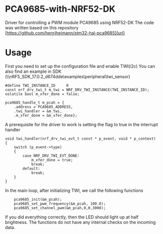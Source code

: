# PCA9685-with-NRF52-DK
Driver for controlling a PWM module PCA9685 using NRF52-DK
The code was written based on this repository 
[https://github.com/henriheimann/stm32-hal-pca9685](url)

# Usage
First you need to set up the configuration file and enable TWI(i2c)
You can also find an example in SDK (\\\\nRF5_SDK_17.0.2_d674dde\examples\peripheral\twi_sensor)
``` 
#define TWI_INSTANCE_ID     0
const nrf_drv_twi_t m_twi = NRF_DRV_TWI_INSTANCE(TWI_INSTANCE_ID);
volatile bool m_xfer_done = false;

pca9685_handle_t m_pcah = {
    .address = PCA9685_ADDRESS,
    .twi_handler = &m_twi,
    .m_xfer_done = &m_xfer_done};
```

A prerequisite for the driver to work is setting the flag to true in the interrupt handler
```
void twi_handler(nrf_drv_twi_evt_t const * p_event, void * p_context)
{
    switch (p_event->type)
    {
        case NRF_DRV_TWI_EVT_DONE:
            m_xfer_done = true;
            break;
        default:
            break;
    }
}
```
In the main loop, after initializing TWI, we call the following functions
```
    pca9685_init(&m_pcah);
    pca9685_set_pwm_frequency(&m_pcah, 100.0);
    pca9685_set_channel_pwm(&m_pcah,0,0,3000);
```
 If you did everything correctly, then the LED should light up at half brightness. The functions do not have any internal checks on the incoming data.  
